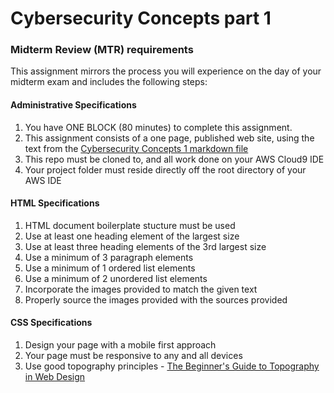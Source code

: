 # Cybersecurity Concepts part 1

### Midterm Review (MTR) requirements
This assignment mirrors the process you will experience on the day of your midterm exam
and includes the following steps:

  #### Administrative Specifications
  1. You have ONE BLOCK (80 minutes) to complete this assignment.
  2. This assignment consists of a one page, published web site, using the text from the [Cybersecurity Concepts 1 markdown file](CybersecurityConcepts1.md)
  3. This repo must be cloned to, and all work done on your AWS Cloud9 IDE
  4. Your project folder must reside directly off the root directory of your AWS IDE

  #### HTML Specifications
  1. HTML document boilerplate stucture must be used
  2. Use at least one heading element of the largest size
  3. Use at least three heading elements of the 3rd largest size
  4. Use a minimum of 3 paragraph elements
  5. Use a minimum of 1 ordered list elements
  6. Use a minimum of 2 unordered list elements
  7. Incorporate the images provided to match the given text
  8. Properly source the images provided with the sources provided

  #### CSS Specifications
  1. Design your page with a mobile first approach
  2. Your page must be responsive to any and all devices
  3. Use good topography principles - [The Beginner's Guide to Topography in Web Design](https://blog.hubspot.com/website/website-typography)

